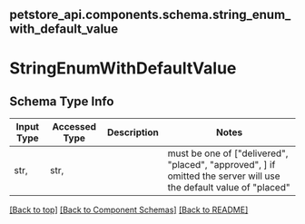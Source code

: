 <a name="top"></a>
## petstore_api.components.schema.string_enum_with_default_value
# StringEnumWithDefaultValue

## Schema Type Info
Input Type | Accessed Type | Description | Notes
------------ | ------------- | ------------- | -------------
str,  | str,  |  | must be one of ["delivered", "placed", "approved", ] if omitted the server will use the default value of "placed"

[[Back to top]](#top) [[Back to Component Schemas]](../../../README.md#Component-Schemas) [[Back to README]](../../../README.md)
